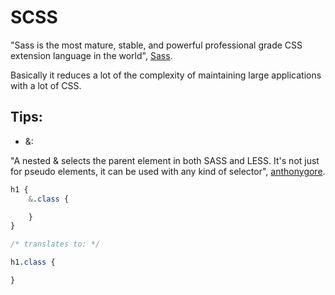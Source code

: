 # SCSS

"Sass is the most mature, stable, and powerful professional grade CSS extension language in the world", [Sass](https://sass-lang.com/).

Basically it reduces a lot of the complexity of maintaining large applications with a lot of CSS.

## Tips:

- &:

"A nested & selects the parent element in both SASS and LESS. It's not just for pseudo elements, it can be used with any kind of selector", [anthonygore](https://stackoverflow.com/questions/13608855/what-does-an-before-a-pseudo-element-in-css-mean).

```css
h1 {
    &.class {

    }
}

/* translates to: */

h1.class {

}
```